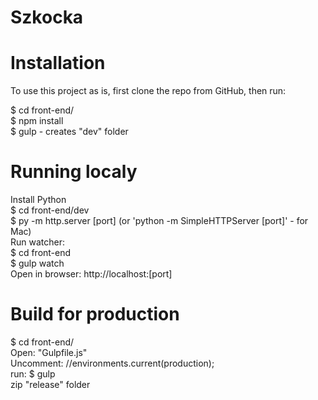 # Szkocka

# Installation
To use this project as is, first clone the repo from GitHub, then run:

$ cd front-end/ <br>
$ npm install<br>
$ gulp - creates "dev" folder<br>

# Running localy

Install Python<br>
$ cd front-end/dev<br>
$ py -m http.server [port] (or 'python -m SimpleHTTPServer [port]' - for Mac)<br>
Run watcher:<br>
$ cd front-end<br>
$ gulp watch<br>
Open in browser: http://localhost:[port]<br>

# Build for production

$ cd front-end/<br>
Open: "Gulpfile.js"<br>
Uncomment: //environments.current(production); <br>
run: $ gulp <br>
zip "release" folder<br>
